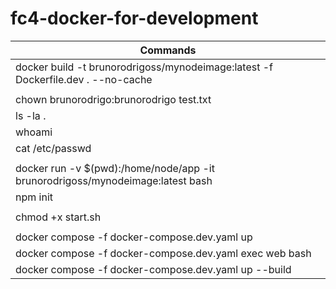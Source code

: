 # fc4-docker-for-development
|Commands|
|-|
| docker build -t brunorodrigoss/mynodeimage:latest -f Dockerfile.dev . --no-cache |
||
| chown brunorodrigo:brunorodrigo test.txt |
| ls -la . |
| whoami |
| cat /etc/passwd |
||
| docker run -v $(pwd):/home/node/app -it brunorodrigoss/mynodeimage:latest bash |
| npm init |
||
| chmod +x start.sh |
||
| docker compose -f docker-compose.dev.yaml up |
| docker compose -f docker-compose.dev.yaml exec web bash |
| docker compose -f docker-compose.dev.yaml up --build |